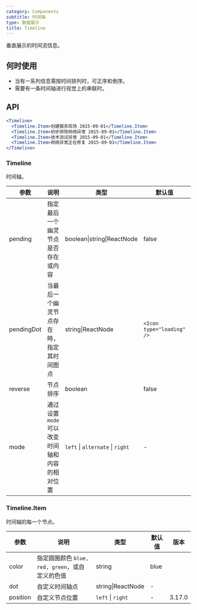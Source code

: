 ```yaml
---
category: Components
subtitle: 时间轴
type: 数据展示
title: Timeline
---
```


垂直展示的时间流信息。

## 何时使用

- 当有一系列信息需按时间排列时，可正序和倒序。
- 需要有一条时间轴进行视觉上的串联时。

## API

```jsx
<Timeline>
  <Timeline.Item>创建服务现场 2015-09-01</Timeline.Item>
  <Timeline.Item>初步排除网络异常 2015-09-01</Timeline.Item>
  <Timeline.Item>技术测试异常 2015-09-01</Timeline.Item>
  <Timeline.Item>网络异常正在修复 2015-09-01</Timeline.Item>
</Timeline>
```

### Timeline

时间轴。

| 参数 | 说明 | 类型 | 默认值 | 版本 |
| --- | --- | --- | --- | --- |
| pending | 指定最后一个幽灵节点是否存在或内容 | boolean\|string\|ReactNode | false |  |
| pendingDot | 当最后一个幽灵节点存在時，指定其时间图点 | string\|ReactNode | `<Icon type="loading" />` | 3.3.0 |
| reverse | 节点排序 | boolean | false | 3.5.0 |
| mode | 通过设置 `mode` 可以改变时间轴和内容的相对位置 | `left` \| `alternate` \| `right` | - | 3.8.0 |

### Timeline.Item

时间轴的每一个节点。

| 参数     | 说明                                            | 类型              | 默认值 | 版本   |
| -------- | ----------------------------------------------- | ----------------- | ------ | ------ |
| color    | 指定圆圈颜色 `blue, red, green`，或自定义的色值 | string            | blue   |        |
| dot      | 自定义时间轴点                                  | string\|ReactNode | -      |        |
| position | 自定义节点位置                                  | `left` \| `right` | -      | 3.17.0 |
